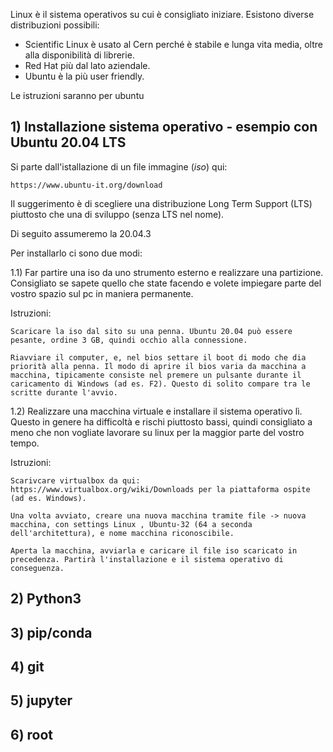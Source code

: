 Linux è il sistema operativos su cui è consigliato iniziare. Esistono diverse distribuzioni possibili:

* Scientific Linux è usato al Cern perché è stabile e lunga vita media, oltre alla disponibilità di librerie.
* Red Hat più dal lato aziendale.
* Ubuntu è la più user friendly.

Le istruzioni saranno per ubuntu

## 1) Installazione sistema operativo - esempio con Ubuntu 20.04 LTS

Si parte dall'istallazione di un file immagine (*iso*) qui:

    https://www.ubuntu-it.org/download

Il suggerimento è di scegliere una distribuzione Long Term Support (LTS) piuttosto che una di sviluppo (senza LTS nel nome).

Di seguito assumeremo la 20.04.3

Per installarlo ci sono due modi:

1.1) Far partire una iso da uno strumento esterno e realizzare una partizione. Consigliato se sapete quello che state facendo e volete impiegare parte del vostro spazio sul pc in maniera permanente.

Istruzioni:

    Scaricare la iso dal sito su una penna. Ubuntu 20.04 può essere pesante, ordine 3 GB, quindi occhio alla connessione.

    Riavviare il computer, e, nel bios settare il boot di modo che dia priorità alla penna. Il modo di aprire il bios varia da macchina a macchina, tipicamente consiste nel premere un pulsante durante il caricamento di Windows (ad es. F2). Questo di solito compare tra le scritte durante l'avvio.

1.2) Realizzare una macchina virtuale e installare il sistema operativo lì. Questo in genere ha difficoltà e rischi piuttosto bassi, quindi consigliato a meno che non vogliate lavorare su linux per la maggior parte del vostro tempo.

Istruzioni:

    Scarivcare virtualbox da qui: https://www.virtualbox.org/wiki/Downloads per la piattaforma ospite (ad es. Windows).
    
    Una volta avviato, creare una nuova macchina tramite file -> nuova macchina, con settings Linux , Ubuntu-32 (64 a seconda dell'architettura), e nome macchina riconoscibile.
    
    Aperta la macchina, avviarla e caricare il file iso scaricato in precedenza. Partirà l'installazione e il sistema operativo di conseguenza.


## 2) Python3

## 3) pip/conda

## 4) git

## 5) jupyter

## 6) root
